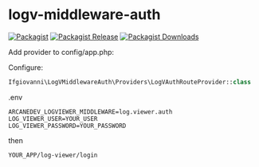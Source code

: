 # logv-middleware-auth

[![Packagist][badge_package]][link-packagist]
[![Packagist Release][badge_release]][link-packagist]
[![Packagist Downloads][badge_downloads]][link-packagist]
 
Add provider to config/app.php:

Configure:

```php
Ifgiovanni\LogVMiddlewareAuth\Providers\LogVAuthRouteProvider::class
```

.env

```
ARCANEDEV_LOGVIEWER_MIDDLEWARE=log.viewer.auth
LOG_VIEWER_USER=YOUR_USER
LOG_VIEWER_PASSWORD=YOUR_PASSWORD
```

then

```
YOUR_APP/log-viewer/login
```

[badge_package]:      https://img.shields.io/badge/package-ifgiovanni/logv--middleware--auth-blue.svg?style=flat-square
[badge_release]:      https://img.shields.io/packagist/v/ifgiovanni/logv-middleware-auth.svg?style=flat-square
[badge_downloads]:    https://img.shields.io/packagist/dt/ifgiovanni/logv-middleware-auth.svg?style=flat-square

[link-packagist]:     https://packagist.org/packages/ifgiovanni/logv-middleware-auth
